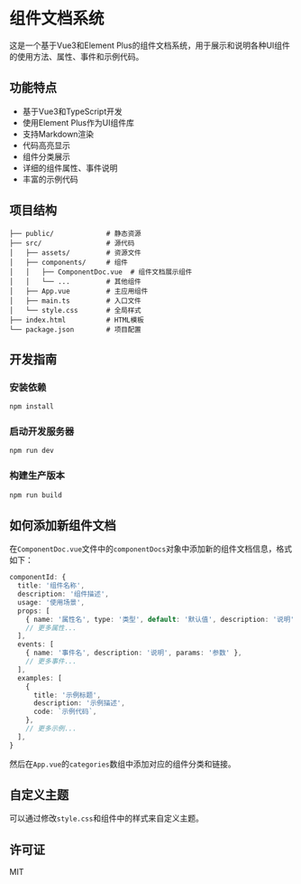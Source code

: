# 组件文档系统

这是一个基于Vue3和Element Plus的组件文档系统，用于展示和说明各种UI组件的使用方法、属性、事件和示例代码。

## 功能特点

- 基于Vue3和TypeScript开发
- 使用Element Plus作为UI组件库
- 支持Markdown渲染
- 代码高亮显示
- 组件分类展示
- 详细的组件属性、事件说明
- 丰富的示例代码

## 项目结构

```
├── public/             # 静态资源
├── src/                # 源代码
│   ├── assets/         # 资源文件
│   ├── components/     # 组件
│   │   ├── ComponentDoc.vue  # 组件文档展示组件
│   │   └── ...         # 其他组件
│   ├── App.vue         # 主应用组件
│   ├── main.ts         # 入口文件
│   └── style.css       # 全局样式
├── index.html          # HTML模板
└── package.json        # 项目配置
```

## 开发指南

### 安装依赖

```bash
npm install
```

### 启动开发服务器

```bash
npm run dev
```

### 构建生产版本

```bash
npm run build
```

## 如何添加新组件文档

在`ComponentDoc.vue`文件中的`componentDocs`对象中添加新的组件文档信息，格式如下：

```typescript
componentId: {
  title: '组件名称',
  description: '组件描述',
  usage: '使用场景',
  props: [
    { name: '属性名', type: '类型', default: '默认值', description: '说明' },
    // 更多属性...
  ],
  events: [
    { name: '事件名', description: '说明', params: '参数' },
    // 更多事件...
  ],
  examples: [
    {
      title: '示例标题',
      description: '示例描述',
      code: `示例代码`,
    },
    // 更多示例...
  ],
}
```

然后在`App.vue`的`categories`数组中添加对应的组件分类和链接。

## 自定义主题

可以通过修改`style.css`和组件中的样式来自定义主题。

## 许可证

MIT
